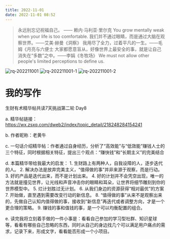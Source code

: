 ```yaml
---
title: 2022-11-01
date: 2022-11-01 08:52
---
```


> 永远别忘记祝福自己。 —— 赖内·马利亚·里尔克
> You grow mentally weak when your life is too comfortable.
> 我们并不通过眼睛，而是通过大脑在观察世界。——艾美·赫曼《洞察》
> 我用尽了全力，过着平凡的一生。——毛姆《月亮与六便士
> 大家都愿意盲从，好像世界上最安全的事，就是让自己消失在“多数”之中。——李娟《冬牧场》
> We must not allow other people's limited perceptions to define us. ​​​​

![rq-202211001](http://images.iotop.work/uPic/20221101-rq-202211001.jpg)
![rq-202211001-1](http://images.iotop.work/uPic/20221101-rq-202211001-1.jpg)
![rq-202211001-2](http://images.iotop.work/uPic/20221101-rq-202211001-2.jpg)


# 我的写作

生财有术精华帖共读7天挑战第二轮 Day8

a. 精华帖链接：https://wx.zsxq.com/dweb2/index/topic_detail/218248284154241

b. 作者昵称：老黄牛

c. 一句话介绍精华帖：作者通过自身经历，分析了“高效能”与“低效能”赚钱人士的三个特征，同时根据相关特征，提出三个观点：“赚快钱”和“长期主义”的完美结合

d. 本篇精华带给我最大的启发：
    1. 生财路上有两种人，自我设障的人，逐步迭代的人。
    2. 解决办法是放弃完美主义，“值得做的事”并非来源于观察，而是行动。
    3. 好的产品是迭代出来，而不是计划出来。
    4. 好的计划并不会凭空出现，唯一的方法就是撞见世界，让光线和声音冲击你的眼睛和耳朵，让世界将细节雕刻到你的世界模型中。
    5. 烂计划胜过无计划。
    6. 从我们身边的资源获得“相对最优”的方案
    7. 开始做，直至遇到需要改变行动的新信息。
    8. “值得做的事”从来不是观察出来的，先做自己认知内值得做的事，接收到“新信息”再迭代或者调整方向，才是一个更合理的策略。
    9. 赚钱的事和值钱的事，是一个可以均衡配置的组合。

e. 读完我将立刻着手做的一件小事是：看看自己参加的学习型社群、知识星球等，看看有哪些自己忽略的东西，同时从自己的身边找几个可以满足用户痛点的需求，记录下来，形成文字，看看能否形成一个小项目。